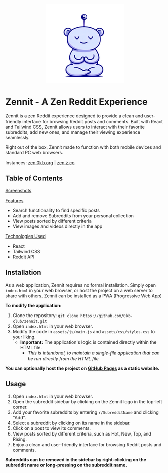 <p align="center"><img src="assets\favicon\favicon.svg" height="250" width="250"/></p>

# Zennit - A Zen Reddit Experience

Zennit is a zen Reddit experience designed to provide a clean and user-friendly interface for browsing Reddit posts and comments. Built with React and Tailwind CSS, Zennit allows users to interact with their favorite subreddits, add new ones, and manage their viewing experience seamlessly.

Right out of the box, Zennit made to function with both mobile devices and standard PC web browsers.

Instances: [zen.0kb.org](https://zen.0kb.org/) | [zen.ż.co](https://zen.ż.co/)

## Table of Contents

[Screenshots](#screenshots)

[Features](#features)
*   Search functionality to find specific posts
*   Add and remove Subreddits from your personal collection
*   View posts sorted by different criteria
*   View images and videos directly in the app

[Technologies Used](#technologies-used)
*   React
*   Tailwind CSS
*   Reddit API

## Installation

As a web application, Zennit requires no formal installation. Simply open `index.html` in your web browser, or host the project on a web server to share with others. Zennit can be installed as a PWA (Progressive Web App)

__To modify the application:__

1.  Clone the repository: `git clone https://github.com/0kb-club/zennit.git`
2.  Open `index.html` in your web browser.
3.  Modify the code in `assets/js/main.js` and `assets/css/styles.css` to your liking.
    *   __Important:__ The application's logic is contained directly within the HTML file.
        *   _This is intentional, to maintain a single-file application that can be run directly from the HTML file._

**You can optionally host the project on [GitHub Pages](https://pages.github.com/) as a static website.**

## Usage
1. Open `index.html` in your web browser.
2. Open the subreddit sidebar by clicking on the Zennit logo in the top-left corner.
3. Add your favorite subreddits by entering `r/SubredditName` and clicking "Add".
4. Select a subreddit by clicking on its name in the sidebar.
5. Click on a post to view its comments.
6. View posts sorted by different criteria, such as Hot, New, Top, and Rising.
7. Enjoy a clean and user-friendly interface for browsing Reddit posts and comments.

__Subreddits can be removed in the sidebar by right-clicking on the subreddit name or long-pressing on the subreddit name.__